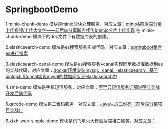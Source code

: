 # SpringbootDemo
1.minio-chunk-demo 模块是minio分块处理服务，对应文章：[minio&前后端分离上传视频/上传大文件——前后端分离断点续传&minio分片上传实现](https://blog.csdn.net/qq_62982856/article/details/129002288)
在 minio-chunk-demo 模块下的doc文件下有数据库表的创建。

2.elasticsearch-demo 模块是es搜索服务实战代码，对应文章：[springboot整合es进行搜索](https://blog.csdn.net/qq_62982856/article/details/129722916)

3.elasticsearch-canal-demo 模块是es搜索服务+canal实现同步数据库数据到es的实战代码，对应文章：[docker环境安装mysql、canal、elasticsearch，基于binlog利用canal实现mysql的数据同步到elasticsearch中](https://blog.csdn.net/qq_62982856/article/details/129875733)

4.sms-demo 模块是手机短信服务，对应文章：[阿里云短信服务详细说明与实战开发后端代码](https://blog.csdn.net/qq_62982856/article/details/129901491)

5.qrcode-demo 模块是二维码服务，对应文章：[Java生成二维码（前后端分离项目实战）](https://blog.csdn.net/qq_62982856/article/details/132572246)

6.xfxh-web-simple-demo 模块是讯飞星火大模型后端接口服务，对应文章：[]()